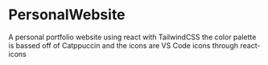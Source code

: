 # PersonalWebsite
A personal portfolio website using react with TailwindCSS
the color palette is bassed off of Catppuccin
and the icons are VS Code icons through react-icons
